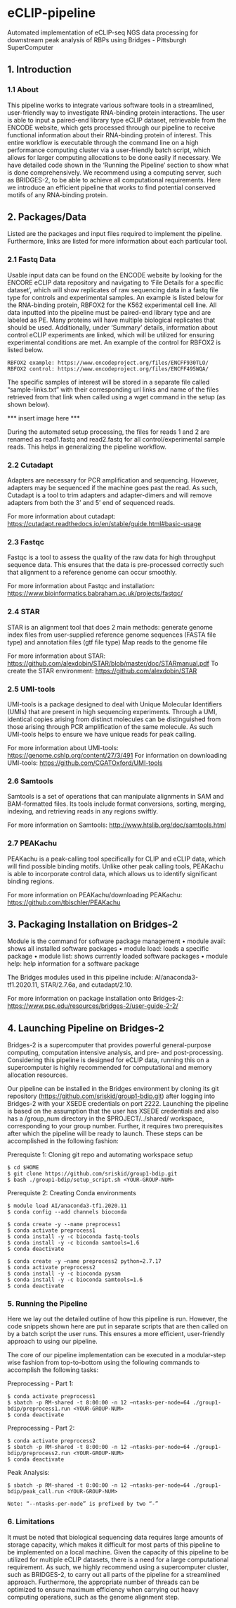 # eCLIP-pipeline
Automated implementation of eCLIP-seq NGS data processing for downstream peak analysis of RBPs using Bridges - Pittsburgh SuperComputer

## 1. Introduction
### 1.1 About
This pipeline works to integrate various software tools in a streamlined, user-friendly way to investigate RNA-binding protein interactions. The user is able to input a paired-end library type eCLIP dataset, retrievable from the ENCODE website, which gets processed through our pipeline to receive functional information about their RNA-binding protein of interest. This entire workflow is executable through the command line on a high performance computing cluster via a user-friendly batch script, which allows for larger computing allocations to be done easily if necessary. We have detailed code shown in the ‘Running the Pipeline’ section to show what is done comprehensively. We recommend using a computing server, such as BRIDGES-2, to be able to achieve all computational requirements. Here we introduce an efficient pipeline that works to find potential conserved motifs of any RNA-binding protein.


## 2. Packages/Data
Listed are the packages and input files required to implement the pipeline. Furthermore, links are listed for more information about each particular tool.


### 2.1 Fastq Data
Usable input data can be found on the ENCODE  website by looking for the ENCORE eCLIP data repository and navigating to ‘File Details for a specific dataset’, which will show replicates of raw sequencing data in a fastq file type for controls and experimental samples. An example is listed below for the RNA-binding protein, RBFOX2 for the K562 experimental cell line. All data inputted into the pipeline must be paired-end library type and are labeled as PE. Many proteins will have multiple biological replicates that should be used. Additionally, under ‘Summary’ details, information about control eCLIP experiments are linked, which will be utilized for ensuring experimental conditions are met. An example of the control for RBFOX2 is listed below.   
```
RBFOX2 example: https://www.encodeproject.org/files/ENCFF930TLO/
RBFOX2 control: https://www.encodeproject.org/files/ENCFF495WQA/
```
The specific samples of interest will be stored in a separate file called “sample-links.txt” with their corresponding url links and name of the files retrieved from that link when called using a wget command in the setup (as shown below).

*** insert image here ***

During the automated setup processing, the files for reads 1 and 2 are renamed as read1.fastq and read2.fastq for all control/experimental sample reads. This helps in generalizing the pipeline workflow.


### 2.2 Cutadapt
Adapters are necessary for PCR amplification and sequencing. However, adapters may be sequenced  if the machine goes past the read. As such, Cutadapt is a tool to trim adapters and adapter-dimers and will remove adapters from both the 3’ and 5’ end of sequenced reads. 

For more information about cutadapt:
https://cutadapt.readthedocs.io/en/stable/guide.html#basic-usage


### 2.3 Fastqc
Fastqc is a tool to assess the quality of the raw data for high throughput sequence data. This ensures that the data is pre-processed correctly such that alignment to a reference genome can occur smoothly.

For more information about Fastqc and installation:
https://www.bioinformatics.babraham.ac.uk/projects/fastqc/

### 2.4 STAR
STAR is an alignment tool that does 2 main methods:
generate genome index files from user-supplied reference genome sequences (FASTA file type) and annotation files (gtf file type) 
Map reads to the genome file

For more information about STAR: https://github.com/alexdobin/STAR/blob/master/doc/STARmanual.pdf
To create the STAR environment:
https://github.com/alexdobin/STAR

### 2.5 UMI-tools
UMI-tools is a package designed to deal with Unique Molecular Identifiers (UMIs) that are present in high sequencing experiments. Through a UMI, identical copies arising from distinct molecules can be distinguished from those arising through PCR amplification of the same molecule. As such UMI-tools helps to ensure we have unique reads for peak calling. 

For more information about UMI-tools:
https://genome.cshlp.org/content/27/3/491
For information on downloading UMI-tools:
https://github.com/CGATOxford/UMI-tools

### 2.6 Samtools
Samtools is a set of operations that can manipulate alignments in SAM and BAM-formatted files. Its tools include format conversions, sorting, merging, indexing, and retrieving reads in any regions swiftly.

For more information on Samtools:
http://www.htslib.org/doc/samtools.html


### 2.7 PEAKachu
PEAKachu is a peak-calling tool specifically for CLIP and eCLIP data, which will find possible binding motifs. Unlike other peak calling tools, PEAKachu is able to incorporate control data, which allows us to identify significant binding regions. 

For more information on PEAKachu/downloading PEAKachu:
https://github.com/tbischler/PEAKachu


## 3. Packaging Installation on Bridges-2
Module is the command for software package management
• module avail: shows all installed software packages 
• module load: loads a specific package
• module list: shows currently loaded software packages 
• module help: help information for a software package 

The Bridges modules used in this pipeline include: AI/anaconda3-tf1.2020.11, STAR/2.7.6a, and cutadapt/2.10.

For more information on package installation onto Bridges-2:
https://www.psc.edu/resources/bridges-2/user-guide-2-2/


## 4. Launching Pipeline on Bridges-2
Bridges-2 is a supercomputer that provides powerful general-purpose computing, computation intensive analysis, and pre- and post-processing. Considering this pipeline is designed for eCLIP data, running this on a supercomputer is highly recommended for computational and memory allocation resources. 

Our pipeline can be installed in the Bridges environment by cloning its git repository (https://github.com/sriskid/group1-bdip.git) after logging into Bridges-2 with your XSEDE credentials on port 2222. Launching the pipeline is based on the assumption that the user has XSEDE credentials and also has a /group_num directory in the $PROJECT/../shared/ workspace, corresponding to your group number. Further, it requires two prerequisites after which the pipeline will be ready to launch. These steps can be accomplished in the following fashion:

Prerequiste 1: Cloning git repo and automating workspace setup
```
$ cd $HOME
$ git clone https://github.com/sriskid/group1-bdip.git
$ bash ./group1-bdip/setup_script.sh <YOUR-GROUP-NUM>
```

Prerequiste 2: Creating Conda environments
```
$ module load AI/anaconda3-tf1.2020.11
$ conda config --add channels bioconda

$ conda create -y --name preprocess1   
$ conda activate preprocess1
$ conda install -y -c bioconda fastq-tools
$ conda install -y -c biconda samtools=1.6
$ conda deactivate

$ conda create -y –name preprocess2 python=2.7.17
$ conda activate preprocess2
$ conda install -y -c bioconda pysam
$ conda install -y -c bioconda samtools=1.6
$ conda deactivate
```

### 5. Running the Pipeline
Here we lay out the detailed outline of how this pipeline is run. However, the code snippets shown here are put in separate scripts that are then called on by a batch script the user runs. This ensures a more efficient, user-friendly approach to using our pipeline. 

The core of our pipeline implementation can be executed in a modular-step wise fashion from top-to-bottom using the following commands to accomplish the following tasks:

Preprocessing - Part 1: 
```
$ conda activate preprocess1
$ sbatch -p RM-shared -t 8:00:00 -n 12 —ntasks-per-node=64 ./group1-bdip/preprocess1.run <YOUR-GROUP-NUM>
$ conda deactivate
```

Preprocessing - Part 2:
```
$ conda activate preprocess2
$ sbatch -p RM-shared -t 8:00:00 -n 12 —ntasks-per-node=64 ./group1-bdip/preprocess2.run <YOUR-GROUP-NUM>
$ conda deactivate
```

Peak Analysis: 
```
$ sbatch -p RM-shared -t 8:00:00 -n 12 —ntasks-per-node=64 ./group1-bdip/peak_call.run <YOUR-GROUP-NUM>

Note: “--ntasks-per-node” is prefixed by two “-”
```
### 6. Limitations
It must be noted that biological sequencing data requires large amounts of storage capacity, which makes it difficult for most parts of this pipeline to be implemented on a local machine. Given the capacity of this pipeline to be utilized for multiple eCLIP datasets, there is a need for a large computational requirement. As such, we highly recommend using a supercomputer cluster, such as BRIDGES-2, to carry out all parts of the pipeline for a streamlined approach. Furthermore, the appropriate number of threads can be optimized to ensure maximum efficiency when carrying out heavy computing operations, such as the genome alignment step. 


  







